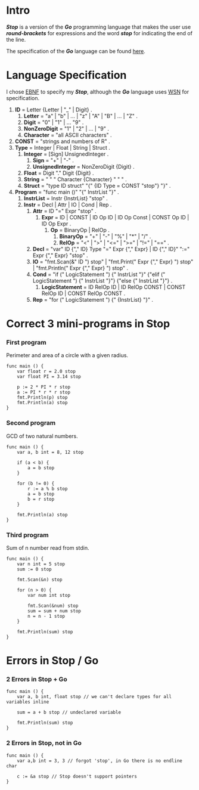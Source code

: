 # Intro

_**Stop**_ is a version of the _**Go**_ programming language that makes the user use **_round-brackets_** for expressions and the word _**stop**_ for indicating the end of the line.

The specification of the _**Go**_ language can be found [here](https://go.dev/ref/spec).

# Language Specification

I chose [EBNF](https://en.wikipedia.org/wiki/Extended_Backus%E2%80%93Naur_form) to specify my _**Stop**_, although the _**Go**_ language uses [WSN](https://en.wikipedia.org/wiki/Wirth_syntax_notation) for specification.

1. **ID** = Letter {Letter | "\_" | Digit} .
	1. **Letter** = "a" | "b" | ... | "z" | "A" | "B" | ... | "Z" .
	2. **Digit** = "0" | "1" | ... "9" .
	3. **NonZeroDigit** = "1" | "2" | ... | "9" .
	4. **Character** = "all ASCII characters" .
2. **CONST** = "strings and numbers of R" .
3. **Type** = Integer | Float | String | Struct .
	1. **Integer** = \[Sign\] UnsignedInteger .
		1. **Sign** = "+" | "-" .
		2. **UnsignedInteger** = NonZeroDigit {Digit} .
	2. **Float** = Digit "." Digit {Digit} .
	3. **String** = " " " Character {Character} " " " .
	4. **Struct** =  "type ID struct" "{" {ID Type = CONST "stop"} "}" .
4. **Program** = "func main ()" "{" InstrList "}" .
	1. **InstrList** = Instr {InstrList} "stop" .
	2. **Instr** = Decl | Attr |  IO | Cond | Rep .
		1. **Attr** = ID "=" Expr "stop" .
			1. **Expr** = ID | CONST | ID Op ID | ID Op Const | CONST Op ID | ID Op Expr .
				1. **Op** = BinaryOp | RelOp .
					1. **BinaryOp** = "+" | "-" | "%" | "\*" | "/" .
					2. **RelOp** = "<" | ">" | "<=" | ">=" | "!=" | "\==" .
		2. **Decl** = "var" ID {"," ID} Type "=" Expr {"," Expr} | ID {"," ID}" ":=" Expr {"," Expr} "stop" . 
		3. **IO** = "fmt.Scan(&" ID ") stop" | "fmt.Print(" Expr {"," Expr} ") stop" | "fmt.Println(" Expr {"," Expr} ") stop" .
		4. **Cond** = "if (" LogicStatement ") {" InstrList "}" {"elif (" LogicStatement ") {" InstrList "}"} {"else {" InstrList "}"} .
			1. **LogicStatement** = ID RelOp ID | ID RelOp CONST | CONST RelOp ID | CONST RelOp CONST .
		5. **Rep** = "for (" LogicStatement ") {" {InstrList} "}" .

# Correct 3 mini-programs in Stop
### First program

Perimeter and area of a circle with a given radius.

```
func main () {
	var float r = 2.0 stop
	var float PI = 3.14 stop

	p := 2 * PI * r stop
	a := PI * r * r stop
	fmt.Println(p) stop
	fmt.Println(a) stop
}
```

### Second program

GCD of two natural numbers.

```
func main () {
	var a, b int = 8, 12 stop

	if (a < b) {
		a = b stop
	}

	for (b != 0) {
		r := a % b stop
		a = b stop
		b = r stop
	}

	fmt.Println(a) stop
}
```

### Third program

Sum of n number read from stdin.

```
func main () {
	var n int = 5 stop
	sum := 0 stop

	fmt.Scan(&n) stop

	for (n > 0) {
		var num int stop

		fmt.Scan(&num) stop
		sum = sum + num stop
		n = n - 1 stop
	}

	fmt.Println(sum) stop
}
```

# Errors in Stop / Go

### 2 Errors in Stop + Go

```
func main () {
	var a, b int, float stop // we can't declare types for all variables inline

	sum = a + b stop // undeclared variable

	fmt.Println(sum) stop
}
```

### 2 Errors in Stop, not in Go

```
func main () {
	var a,b int = 3, 3 // forgot 'stop', in Go there is no endline char

	c := &a stop // Stop doesn't support pointers
}
```
